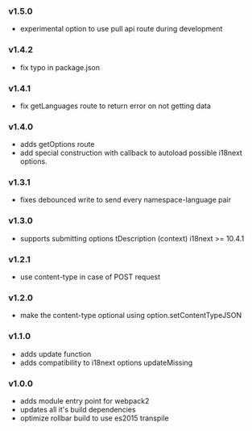 ### v1.5.0
- experimental option to use pull api route during development

### v1.4.2
- fix typo in package.json

### v1.4.1
- fix getLanguages route to return error on not getting data

### v1.4.0
- adds getOptions route
- add special construction with callback to autoload possible i18next options.

### v1.3.1
- fixes debounced write to send every namespace-language pair

### v1.3.0
- supports submitting options tDescription (context) i18next >= 10.4.1

### v1.2.1
- use content-type in case of POST request

### v1.2.0
- make the content-type optional using option.setContentTypeJSON

### v1.1.0
- adds update function
- adds compatibility to i18next options updateMissing

### v1.0.0
- adds module entry point for webpack2
- updates all it's build dependencies
- optimize rollbar build to use es2015 transpile
